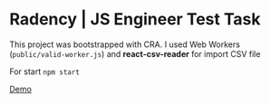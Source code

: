 # Radency | JS Engineer Test Task

This project was bootstrapped with CRA.
I used Web Workers (`public/valid-worker.js`) and **react-csv-reader** for import CSV file

For start `npm start`

[Demo](https://riodejaneiroo.github.io/radency-test-task/)
